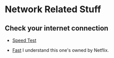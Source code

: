 # Network Related Stuff

## Check your internet connection

- [Speed Test](https://speedtest.net/)

- [Fast](https://fast.com/)
  I understand this one's owned by Netflix.
